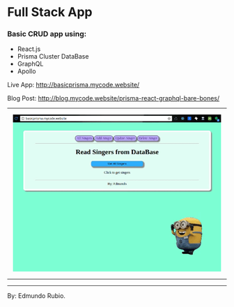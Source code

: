 # Full Stack App

### Basic CRUD app using:
- React.js
- Prisma Cluster DataBase
- GraphQL 
- Apollo

Live App: http://basicprisma.mycode.website/

Blog Post: http://blog.mycode.website/prisma-react-graphql-bare-bones/

<hr />
<p align="center">
  <img src="/02-front-end/src/MyApp/img/ss1.gif" />
</p>
<hr />

--------------------------------------------
By: Edmundo Rubio.
